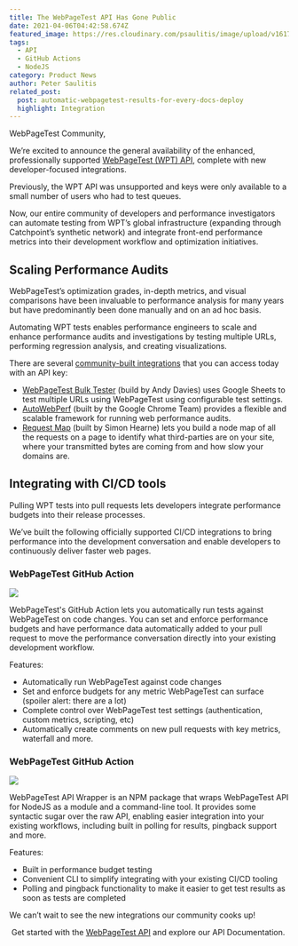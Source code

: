 ```yaml
---
title: The WebPageTest API Has Gone Public
date: 2021-04-06T04:42:58.674Z
featured_image: https://res.cloudinary.com/psaulitis/image/upload/v1617681595/Blog_Cover_x8fqjx.png
tags:
  - API
  - GitHub Actions
  - NodeJS
category: Product News
author: Peter Saulitis
related_post:
  post: automatic-webpagetest-results-for-every-docs-deploy
  highlight: Integration
---
```

WebPageTest Community,

We’re excited to announce the general availability of the enhanced, professionally supported [WebPageTest (WPT) API](https://product.webpagetest.org/api), complete with new developer-focused integrations.

Previously, the WPT API was unsupported and keys were only available to a small number of users who had to test queues.

Now, our entire community of developers and performance investigators can automate testing from WPT’s global infrastructure (expanding through Catchpoint’s synthetic network) and integrate front-end performance metrics into their development workflow and optimization initiatives.



## **Scaling Performance Audits**

WebPageTest’s optimization grades, in-depth metrics, and visual comparisons have been invaluable to performance analysis for many years but have predominantly been done manually and on an ad hoc basis.

Automating WPT tests enables performance engineers to scale and enhance performance audits and investigations by testing multiple URLs, performing regression analysis, and creating visualizations.

There are several [community-built integrations](https://deploy-preview-23--webpagetest-documentation.netlify.app/api/integrations/#community-built-integrations) that you can access today with an API key: 

* [WebPageTest Bulk Tester](https://github.com/andydavies/WPT-Bulk-Tester) (build by Andy Davies) uses Google Sheets to test multiple URLs using WebPageTest using configurable test settings.
* [AutoWebPerf](https://github.com/GoogleChromeLabs/AutoWebPerf) (built by the Google Chrome Team) provides a flexible and scalable framework for running web performance audits.
* [Request Map](https://requestmap.webperf.tools/) (built by Simon Hearne) lets you build a node map of all the requests on a page to identify what third-parties are on your site, where your transmitted bytes are coming from and how slow your domains are.



## **Integrating with CI/CD tools**

Pulling WPT tests into pull requests lets developers integrate performance budgets into their release processes.

We’ve built the following officially supported CI/CD integrations to bring performance into the development conversation and enable developers to continuously deliver faster web pages.



### **WebPageTest GitHub Action**

![](https://res.cloudinary.com/psaulitis/image/upload/f_auto,q_auto/v1617683975/integrations-github-action_exx7mc.png)

WebPageTest's GitHub Action lets you automatically run tests against WebPageTest on code changes. You can set and enforce performance budgets and have performance data automatically added to your pull request to move the performance conversation directly into your existing development workflow.

Features:

* Automatically run WebPageTest against code changes
* Set and enforce budgets for any metric WebPageTest can surface (spoiler alert: there are a lot)
* Complete control over WebPageTest test settings (authentication, custom metrics, scripting, etc)
* Automatically create comments on new pull requests with key metrics, waterfall and more.

### **WebPageTest GitHub Action**

![](https://res.cloudinary.com/psaulitis/image/upload/f_auto,q_auto/v1617684072/integration-api-wrapper_gsgnvb.png)

WebPageTest API Wrapper is an NPM package that wraps WebPageTest API for NodeJS as a module and a command-line tool. It provides some syntactic sugar over the raw API, enabling easier integration into your existing workflows, including built in polling for results, pingback support and more.

Features:

* Built in performance budget testing
* Convenient CLI to simplify integrating with your existing CI/CD tooling
* Polling and pingback functionality to make it easier to get test results as soon as tests are completed

We can’t wait to see the new integrations our community cooks up!

 Get started with the [WebPageTest API](https://product.webpagetest.org/api) and explore our API Documentation.